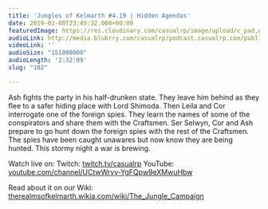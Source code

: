 ```yaml
---
title: 'Jungles of Kelmarth #4.19 | Hidden Agendas'
date: 2019-02-08T23:45:32.000+00:00
featuredImage: https://res.cloudinary.com/casualrp/image/upload/c_pad,g_north,h_800,w_1600/v1549674952/chapter4/lighthouse.jpg
audioLink: http://media.blubrry.com/casualrp/podcast.casualrp.com/public/Chapter%204%20Ep.%2019%20_%20Hidden%20Agendas.mp3
videoLink: ''
audioSize: "151000000"
audioLength: '2:32:09'
slug: "102"

---
```

Ash fights the party in his half-drunken state. They leave him behind as they flee to a safer hiding place with Lord Shimoda. Then Leila and Cor interrogate one of the foreign spies. They learn the names of some of the conspirators and share them with the Craftsmen. Ser Selwyn, Cor and Ash prepare to go hunt down the foreign spies with the rest of the Craftsmen. The spies have been caught unawares but now know they are being hunted. This stormy night a war is brewing.

Watch live on:
Twitch: [twitch.tv/casualrp](https://www.twitch.tv/casualrp)
YouTube: [youtube.com/channel/UCtwWrvy-YgFQpw9eXMwuHbw](https://www.youtube.com/channel/UCtwWrvy-YgFQpw9eXMwuHbw)

Read about it on our Wiki: [therealmsofkelmarth.wikia.com/wiki/The_Jungle_Campaign](http://therealmsofkelmarth.wikia.com/wiki/The_Jungle_Campaign)